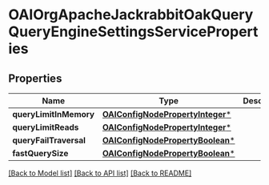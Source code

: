 # OAIOrgApacheJackrabbitOakQueryQueryEngineSettingsServiceProperties

## Properties
Name | Type | Description | Notes
------------ | ------------- | ------------- | -------------
**queryLimitInMemory** | [**OAIConfigNodePropertyInteger***](OAIConfigNodePropertyInteger.md) |  | [optional] 
**queryLimitReads** | [**OAIConfigNodePropertyInteger***](OAIConfigNodePropertyInteger.md) |  | [optional] 
**queryFailTraversal** | [**OAIConfigNodePropertyBoolean***](OAIConfigNodePropertyBoolean.md) |  | [optional] 
**fastQuerySize** | [**OAIConfigNodePropertyBoolean***](OAIConfigNodePropertyBoolean.md) |  | [optional] 

[[Back to Model list]](../README.md#documentation-for-models) [[Back to API list]](../README.md#documentation-for-api-endpoints) [[Back to README]](../README.md)


